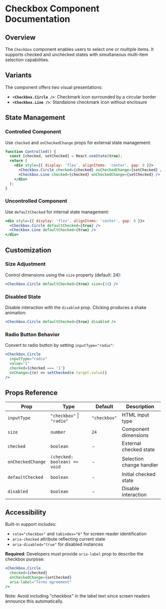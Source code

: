 # Checkbox Component Documentation

## Overview

The `Checkbox` component enables users to select one or multiple items. It supports checked and unchecked states with simultaneous multi-item selection capabilities.

## Variants

The component offers two visual presentations:

- **`<Checkbox.Circle />`**: Checkmark icon surrounded by a circular border
- **`<Checkbox.Line />`**: Standalone checkmark icon without enclosure

## State Management

### Controlled Component
Use `checked` and `onCheckedChange` props for external state management:

```jsx
function Controlled() {
  const [checked, setChecked] = React.useState(true);
  return (
    <div style={{ display: 'flex', alignItems: 'center', gap: 8 }}>
      <Checkbox.Circle checked={checked} onCheckedChange={setChecked} />
      <Checkbox.Line checked={checked} onCheckedChange={setChecked} />
    </div>
  );
}
```

### Uncontrolled Component
Use `defaultChecked` for internal state management:

```jsx
<div style={{ display: 'flex', alignItems: 'center', gap: 8 }}>
  <Checkbox.Circle defaultChecked={true} />
  <Checkbox.Line defaultChecked={true} />
</div>
```

## Customization

### Size Adjustment
Control dimensions using the `size` property (default: 24):

```jsx
<Checkbox.Circle defaultChecked={true} size={24} />
```

### Disabled State
Disable interaction with the `disabled` prop. Clicking produces a shake animation:

```jsx
<Checkbox.Circle defaultChecked={true} disabled />
```

### Radio Button Behavior
Convert to radio button by setting `inputType="radio"`:

```jsx
<Checkbox.Circle
  inputType="radio"
  value="1"
  checked={checked === '1'}
  onChange={(e) => setChecked(e.target.value)}
/>
```

## Props Reference

| Prop | Type | Default | Description |
|------|------|---------|-------------|
| `inputType` | `"checkbox"` \| `"radio"` | `"checkbox"` | HTML input type |
| `size` | `number` | `24` | Component dimensions |
| `checked` | `boolean` | - | External checked state |
| `onCheckedChange` | `(checked: boolean) => void` | - | Selection change handler |
| `defaultChecked` | `boolean` | - | Initial checked state |
| `disabled` | `boolean` | - | Disable interaction |

## Accessibility

Built-in support includes:
- `role="checkbox"` and `tabindex="0"` for screen reader identification
- `aria-checked` attribute reflecting current state
- `aria-disabled="true"` for disabled instances

**Required**: Developers must provide `aria-label` prop to describe the checkbox purpose:

```jsx
<Checkbox.Circle
  checked={checked}
  onCheckedChange={setChecked}
  aria-label="Terms agreement"
/>
```

Note: Avoid including "checkbox" in the label text since screen readers announce this automatically.
